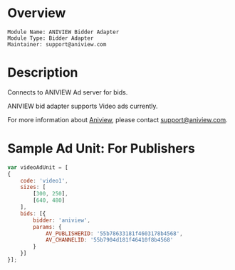 # Overview

```
Module Name: ANIVIEW Bidder Adapter
Module Type: Bidder Adapter
Maintainer: support@aniview.com
```

# Description

Connects to ANIVIEW Ad server for bids.

ANIVIEW bid adapter supports Video ads currently.

For more information about [Aniview](http://www.aniview.com), please contact [support@aniview.com](support@aniview.com).

# Sample Ad Unit: For Publishers
```javascript
var videoAdUnit = [
{
    code: 'video1',
    sizes: [
        [300, 250],
        [640, 480]
    ],
    bids: [{
        bidder: 'aniview',
        params: {
            AV_PUBLISHERID: '55b78633181f4603178b4568',
            AV_CHANNELID: '55b7904d181f46410f8b4568'
        }
    }]
}];
```

```
